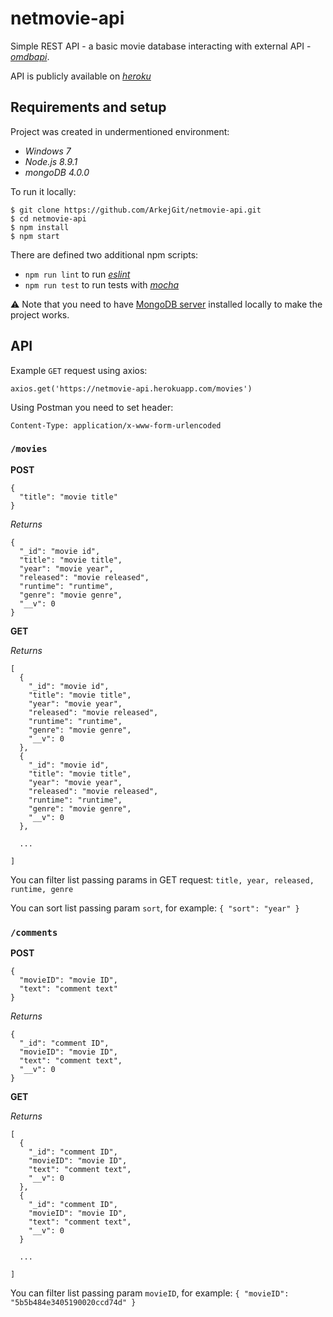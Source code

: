 # netmovie-api

Simple REST API - a basic movie database interacting with external API - *[omdbapi](http://www.omdbapi.com/)*.

API is publicly available on *[heroku](https://netmovie-api.herokuapp.com/)*

## Requirements and setup

Project was created in undermentioned environment:
- *Windows 7*
- *Node.js 8.9.1*
- *mongoDB 4.0.0*

To run it locally:
```
$ git clone https://github.com/ArkejGit/netmovie-api.git
$ cd netmovie-api
$ npm install
$ npm start
```
There are defined two additional npm scripts:
- `npm run lint` to run *[eslint](https://eslint.org/)*
- `npm run test` to run tests with *[mocha](https://mochajs.org/)*

:warning: Note that you need to have [MongoDB server](https://www.mongodb.com/download-center?jmp=nav#community) installed locally to make the project works.

## API
Example `GET` request using axios:
```
axios.get('https://netmovie-api.herokuapp.com/movies')
```
Using Postman you need to set header:
```
Content-Type: application/x-www-form-urlencoded
```
### `/movies`

**POST**

```
{
  "title": "movie title"
}
```

*Returns*

```
{
  "_id": "movie id",
  "title": "movie title",
  "year": "movie year",
  "released": "movie released",
  "runtime": "runtime",
  "genre": "movie genre",
  "__v": 0
}
```

**GET**

*Returns*

```
[
  {
    "_id": "movie id",
    "title": "movie title",
    "year": "movie year",
    "released": "movie released",
    "runtime": "runtime",
    "genre": "movie genre",
    "__v": 0
  },
  {
    "_id": "movie id",
    "title": "movie title",
    "year": "movie year",
    "released": "movie released",
    "runtime": "runtime",
    "genre": "movie genre",
    "__v": 0
  },
  
  ...
  
]
```

You can filter list passing params in GET request:
`title, year, released, runtime, genre`

You can sort list passing param `sort`, for example:
` { "sort": "year" } `

### `/comments`

**POST**

```
{
  "movieID": "movie ID",
  "text": "comment text"
}
```

*Returns*

```
{
  "_id": "comment ID",
  "movieID": "movie ID",
  "text": "comment text",
  "__v": 0
}
```

**GET**

*Returns*

```
[
  {
    "_id": "comment ID",
    "movieID": "movie ID",
    "text": "comment text",
    "__v": 0
  },
  {
    "_id": "comment ID",
    "movieID": "movie ID",
    "text": "comment text",
    "__v": 0
  }
  
  ...
  
]
```

You can filter list passing param `movieID`, for example:
` { "movieID": "5b5b484e3405190020ccd74d" } `

